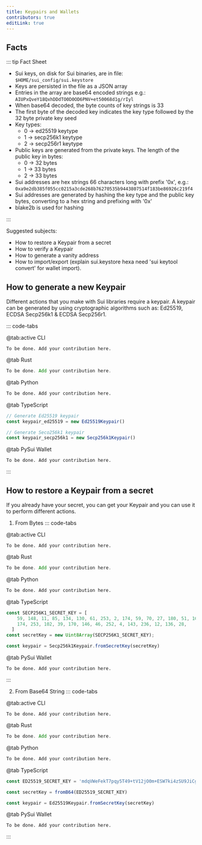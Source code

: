 ```yaml
---
title: Keypairs and Wallets
contributors: true
editLink: true
---
```


## Facts

::: tip Fact Sheet

- Sui keys, on disk for Sui binaries, are in file: `$HOME/sui_config/sui.keystore `
- Keys are persisted in the file as a JSON array
- Entries in the array are base64 encoded strings e.g.: `AIUPxQveY18QxhDDdTO0D0OD6PNV+et50068d1g/rIyl`
- When base64 decoded, the byte counts of key strings is 33
- The first byte of the decoded key indicates the key type followed by the 32 byte private key seed
- Key types:
  - 0 -> ed25519 keytype
  - 1 -> secp256k1 keytype
  - 2 -> secp256r1 keytype
- Public keys are generated from the private keys. The length of the public key in bytes:
  - 0 -> 32 bytes
  - 1 -> 33 bytes
  - 2 -> 33 bytes
- Sui addresses are hex strings 66 characters long with prefix '0x', e.g.: `0xa9e2db385f055cc0215a3cde268b76270535b9443807514f183be86926c219f4`
- Sui addresses are generated by hashing the key type and the public key bytes, converting to a hex string
  and prefixing with '0x'
- blake2b is used for hashing

:::

Suggested subjects:

- How to restore a Keypair from a secret
- How to verify a Keypair
- How to generate a vanity address
- How to import/export (explain sui.keystore hexa need 'sui keytool convert' for wallet import).


## How to generate a new Keypair

Different actions that you make with Sui libraries require a keypair. A keypair can be generated by using cryptographic algorithms such as: Ed25519, ECDSA Secp256k1 & ECDSA Secp256r1.

::: code-tabs

@tab:active CLI

```shell
To be done. Add your contribution here.
```

@tab Rust

```rust
To be done. Add your contribution here.
```

@tab Python

```python
To be done. Add your contribution here.
```

@tab TypeScript

```ts
// Generate Ed25519 keypair
const keypair_ed25519 = new Ed25519Keypair()

// Generate Seco256k1 keypair
const keypair_secp256k1 = new Secp256k1Keypair()
```

@tab PySui Wallet

```Ruse
To be done. Add your contribution here.
```

:::

## How to restore a Keypair from a secret

If you already have your secret, you can get your Keypair and you can use it to perform different actions.

1. From Bytes
::: code-tabs

@tab:active CLI

```shell
To be done. Add your contribution here.
```

@tab Rust

```rust
To be done. Add your contribution here.
```

@tab Python

```python
To be done. Add your contribution here.
```

@tab TypeScript

```ts
const SECP256K1_SECRET_KEY = [
    59, 148, 11, 85, 134, 130, 61, 253, 2, 174, 59, 70, 27, 180, 51, 107, 94, 203,
    174, 253, 102, 39, 170, 146, 46, 252, 4, 143, 236, 12, 136, 28,
  ]
const secretKey = new Uint8Array(SECP256K1_SECRET_KEY);

const keypair = Secp256k1Keypair.fromSecretKey(secretKey)
```

@tab PySui Wallet

```Ruse
To be done. Add your contribution here.
```

:::

2. From Base64 String
::: code-tabs

@tab:active CLI

```shell
To be done. Add your contribution here.
```

@tab Rust

```rust
To be done. Add your contribution here.
```

@tab Python

```python
To be done. Add your contribution here.
```

@tab TypeScript

```ts
const ED25519_SECRET_KEY = 'mdqVWeFekT7pqy5T49+tV12jO0m+ESW7ki4zSU9JiCg='

const secretKey = fromB64(ED25519_SECRET_KEY)

const keypair = Ed25519Keypair.fromSecretKey(secretKey)
```

@tab PySui Wallet

```Ruse
To be done. Add your contribution here.
```

:::

